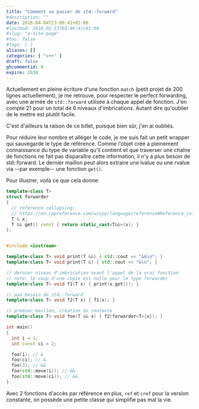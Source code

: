 ```yaml
---
title: "Comment se passer de std::forward"
#description: ""
date: 2016-04-04T23:09:41+01:00
#lastmod: 2018-02-13T03:46:41+01:00
#slug: "a-site-page"
#toc: false
#tags: [ ]
aliases: []
categories: [ "c++" ]
draft: false
ghcommentid: 0
expire: 2038
---
```


Actuellement en pleine écriture d'une fonction `match` (petit projet de 200 lignes actuellement), je me retrouve, pour respecter le perfect forwarding, avec une armée de `std::forward` utilisée à chaque appel de fonction. J'en compte 21 pour un total de 6 niveaux d'imbrications. Autant dire qu'oublier de le mettre est plutôt facile.

C'est d'ailleurs la raison de ce billet, puisque bien sûr, j'en ai oubliés.

Pour réduire leur nombre et alléger le code, je me suis fait un petit wrapper qui sauvegarde le type de référence. Comme l'objet créé a pleinement connaissance du type de variable qu'il contient et que traverser une chaîne de fonctions ne fait pas disparaître cette information, il n'y a plus besoin de std::forward. Le dernier maillon peut alors extraire une lvalue ou une rvalue via --par exemple-- une fonction `get()`.

Pour illustrer, voilà ce que cela donne:

```cpp
template<class T>
struct forwarder
{
  // reference collapsing:
  // https://en.cppreference.com/w/cpp/language/reference#Reference_collapsing
  T & x;
  T && get() const { return static_cast<T&&>(x); }
};


#include <iostream>

template<class T> void print(T &&) { std::cout << "&&\n"; }
template<class T> void print(T &) { std::cout << "&\n"; }

// dernier niveau d'imbrication avant l'appel de la vrai fonction
// note: le coup d'une copie est nulle pour le type forwarder
template<class T> void f1(T x) { print(x.get()); }

// pas besoin de std::forward
template<class T> void f2(T x) { f1(x); }

// premier maillon, création du contexte
template<class T> void foo(T && x) { f2(forwarder<T>{x}); }

int main()
{
  int i = 1;
  int const ci = 2;

  foo(i); // &
  foo(ci); // &
  foo(3); // &&
  foo(std::move(i)); // &&
  foo(std::move(ci)); // &&
}
```

Avec 2 fonctions d'accès par référence en plus, `ref` et `cref` pour la version constante, on possède une petite classe qui simplifie pas mal la vie.
